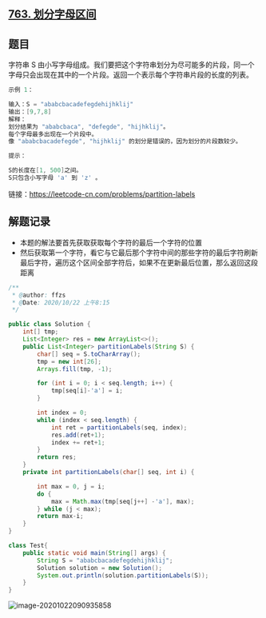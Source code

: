 ## [763. 划分字母区间](https://leetcode-cn.com/problems/partition-labels/)

## 题目

字符串 S 由小写字母组成。我们要把这个字符串划分为尽可能多的片段，同一个字母只会出现在其中的一个片段。返回一个表示每个字符串片段的长度的列表。 

```java
示例 1：

输入：S = "ababcbacadefegdehijhklij"
输出：[9,7,8]
解释：
划分结果为 "ababcbaca", "defegde", "hijhklij"。
每个字母最多出现在一个片段中。
像 "ababcbacadefegde", "hijhklij" 的划分是错误的，因为划分的片段数较少。
```

```java
提示：

S的长度在[1, 500]之间。
S只包含小写字母 'a' 到 'z' 。
```


链接：https://leetcode-cn.com/problems/partition-labels

## 解题记录

+ 本题的解法要首先获取获取每个字符的最后一个字符的位置
+ 然后获取第一个字符，看它与它最后那个字符中间的那些字符的最后字符刷新最后字符，遍历这个区间全部字符后，如果不在更新最后位置，那么返回这段距离

```java
/**
 * @author: ffzs
 * @Date: 2020/10/22 上午8:15
 */

public class Solution {
    int[] tmp;
    List<Integer> res = new ArrayList<>();
    public List<Integer> partitionLabels(String S) {
        char[] seq = S.toCharArray();
        tmp = new int[26];
        Arrays.fill(tmp, -1);

        for (int i = 0; i < seq.length; i++) {
            tmp[seq[i]-'a'] = i;
        }

        int index = 0;
        while (index < seq.length) {
            int ret = partitionLabels(seq, index);
            res.add(ret+1);
            index += ret+1;
        }
        return res;
    }
    private int partitionLabels(char[] seq, int i) {

        int max = 0, j = i;
        do {
            max = Math.max(tmp[seq[j++] -'a'], max);
        } while (j < max);
        return max-i;
    }
}

class Test{
    public static void main(String[] args) {
        String S = "ababcbacadefegdehijhklij";
        Solution solution = new Solution();
        System.out.println(solution.partitionLabels(S));
    }
}
```

![image-20201022090935858](https://gitee.com/ffzs/picture_go/raw/master/img/image-20201022090935858.png)